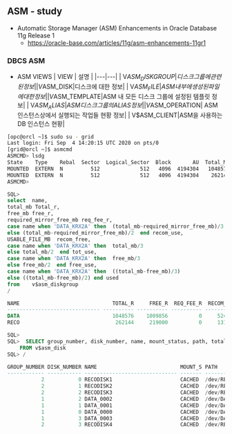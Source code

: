 ## ASM - study
* Automatic Storage Manager (ASM) Enhancements in Oracle Database 11g Release 1 
  * https://oracle-base.com/articles/11g/asm-enhancements-11gr1
### DBCS ASM
* ASM VIEWS
| VIEW | 설명 | 
|---|---|
| V$ASM_DISKGROUP| 디스크 그룹에 관련된 정보|
| V$ASM_DISK|디스크에 대한 정보|
| V$ASM_FILE|ASM 내부에 생성된 파일에 대한 정보|
| V$ASM_TEMPLATE|ASM 내 모든 디스크 그룹에 설정된 템플릿 정보|
| V$ASM_ALIAS| ASM 디스크 그룹의 ALIAS 정보|
| V$ASM_OPERATION| ASM 인스턴스상에서 실행되는 작업들 현황 정보|
| V$ASM_CLIENT|ASM을 사용하는 DB 인스턴스 현황|

```bash
[opc@orcl ~]$ sudo su - grid
Last login: Fri Sep  4 14:20:15 UTC 2020 on pts/0
[grid@orcl ~]$ asmcmd
ASMCMD> lsdg
State    Type    Rebal  Sector  Logical_Sector  Block       AU  Total_MB  Free_MB  Req_mir_free_MB  Usable_file_MB  Offline_disks  Voting_files  Name
MOUNTED  EXTERN  N         512             512   4096  4194304   1048576  1009856                0         1009856              0             Y  DATA/
MOUNTED  EXTERN  N         512             512   4096  4194304    262144   219000                0          219000              0             N  RECO/
ASMCMD>
```
```sql
SQL>
select  name,
total_mb Total_r,
free_mb free_r,
required_mirror_free_mb req_fee_r,
case name when 'DATA_KRX2A' then  (total_mb-required_mirror_free_mb)/3
else (total_mb-required_mirror_free_mb)/2  end recom_use,
USABLE_FILE_MB  recom_free,
case name when 'DATA_KRX2A' then  total_mb/3
else total_mb/2  end tot_use,
case name when 'DATA_KRX2A' then  free_mb/3
else free_mb/2  end free_use,
case name when 'DATA_KRX2A' then  ((total_mb-free_mb)/3)
else ((total_mb-free_mb)/2) end used
from    v$asm_diskgroup
/

NAME                              TOTAL_R     FREE_R  REQ_FEE_R  RECOM_USE RECOM_FREE    TOT_USE   FREE_USE       USED
------------------------------ ---------- ---------- ---------- ---------- ---------- ---------- ---------- ----------
DATA                              1048576    1009856          0     524288    1009856     524288     504928      19360
RECO                               262144     219000          0     131072     219000     131072     109500      21572

SQL>
SQL>  SELECT group_number, disk_number, name, mount_status, path, total_mb
    FROM v$asm_disk
SQL> /

GROUP_NUMBER DISK_NUMBER NAME                           MOUNT_S PATH                             TOTAL_MB
------------ ----------- ------------------------------ ------- ------------------------------ ----------
           2           0 RECODISK1                      CACHED  /dev/RECODISK1                      65536
           2           1 RECODISK2                      CACHED  /dev/RECODISK2                      65536
           2           2 RECODISK3                      CACHED  /dev/RECODISK3                      65536
           1           2 DATA_0002                      CACHED  /dev/DATADISK1                     262144
           1           1 DATA_0001                      CACHED  /dev/DATADISK2                     262144
           1           0 DATA_0000                      CACHED  /dev/DATADISK3                     262144
           1           3 DATA_0003                      CACHED  /dev/DATADISK4                     262144
           2           3 RECODISK4                      CACHED  /dev/RECODISK4                      65536


```
